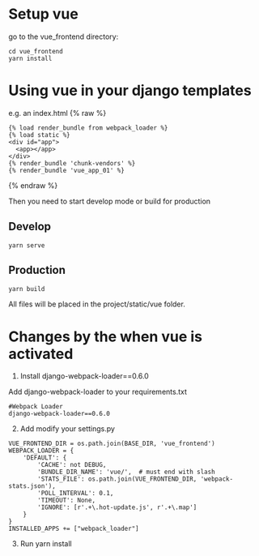 # Setup vue

go to the vue_frontend directory:

```
cd vue_frontend
yarn install
```

# Using vue in your django templates

e.g. an index.html
{% raw %}
```
{% load render_bundle from webpack_loader %}
{% load static %}
<div id="app">
  <app></app>
</div>
{% render_bundle 'chunk-vendors' %}
{% render_bundle 'vue_app_01' %}
```
{% endraw %}

Then you need to start develop mode or build for production

## Develop
```
yarn serve
```

## Production
```
yarn build
```

All files will be placed in the project/static/vue folder.


# Changes by the when vue is activated

1. Install django-webpack-loader==0.6.0

Add django-webpack-loader to your requirements.txt

```
#Webpack Loader
django-webpack-loader==0.6.0
```

2. Add modify your settings.py

```
VUE_FRONTEND_DIR = os.path.join(BASE_DIR, 'vue_frontend')
WEBPACK_LOADER = {
    'DEFAULT': {
        'CACHE': not DEBUG,
        'BUNDLE_DIR_NAME': 'vue/',  # must end with slash
        'STATS_FILE': os.path.join(VUE_FRONTEND_DIR, 'webpack-stats.json'),
        'POLL_INTERVAL': 0.1,
        'TIMEOUT': None,
        'IGNORE': [r'.+\.hot-update.js', r'.+\.map']
    }
}
INSTALLED_APPS += ["webpack_loader"]
```

3. Run yarn install
